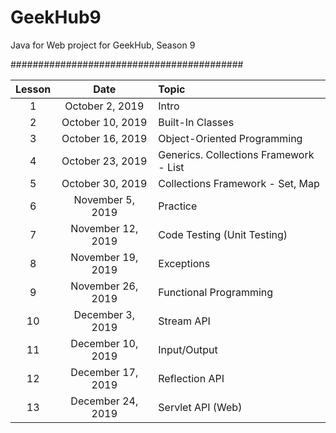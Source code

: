 # GeekHub9

Java for Web project for GeekHub, Season 9

##########################################

|Lesson|Date|Topic|
|:----:|:--:|:----|
| 1|October  2, 2019|Intro|
| 2|October 10, 2019|Built-In Classes|
| 3|October 16, 2019|Object-Oriented Programming|
| 4|October 23, 2019|Generics. Collections Framework - List|
| 5|October 30, 2019|Collections Framework - Set, Map|
| 6|November 5, 2019|Practice|
| 7|November 12, 2019|Code Testing (Unit Testing)|
| 8|November 19, 2019|Exceptions|
| 9|November 26, 2019|Functional Programming|
| 10|December 3, 2019|Stream API|
| 11|December 10, 2019|Input/Output|
| 12|December 17, 2019|Reflection API|
| 13|December 24, 2019|Servlet API (Web)|